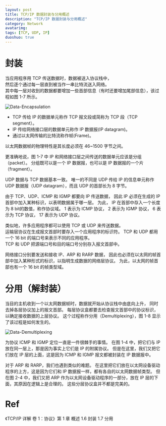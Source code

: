 ```yaml
---
layout: post
title: TCP/IP 数据封装与分用概述
description: "TCP/IP 数据封装与分用概述"
category: Network
avatarimg:
tags: [TCP, UDP, IP]
duoshuo: true
---
```


# 封装

当应用程序用 TCP 传送数据时，数据被送入协议栈中，  
然后逐个通过每一层直到被当作一串比特流送入网络。  
其中每一层对收到的数据都要增加一些首部信息（有时还要增加尾部信息），该过程如图 1-7 所示。  


![Data-Encapsulation](http://jaminzhang.github.io/images/TCP-IP/Data-Encapsulation.png)  


* TCP 传给 IP 的数据单元称作 TCP 报文段或简称为 TCP 段（TCP segment）。
* IP 传给网络接口层的数据单元称作 IP 数据报(IP datagram)。
* 通过以太网传输的比特流称作帧(Frame)。

以太网数据帧的物理特性是其长度必须在 46~1500 字节之间。

更准确地说，图 1-7 中 IP 和网络接口层之间传送的数据单元应该是分组（packet）。
分组既可以是一个 IP 数据报，也可以是 IP 数据报的一个片（fragment）。

UDP 数据与 TCP 数据基本一致。
唯一的不同是 UDP 传给 IP 的信息单元称作 UDP 数据报（UDP datagram），而且 UDP 的首部长为 8 字节。

由于 TCP、UDP、ICMP 和 IGMP 都要向 IP 传送数据，
因此 IP 必须在生成的 IP 首部中加入某种标识，以表明数据属于哪一层。
为此， IP 在首部中存入一个长度为 8 bit的数值，称作协议域。
1 表示为 ICMP 协议， 2 表示为 IGMP 协议， 6 表示为 TCP 协议， 17 表示为 UDP 协议。

类似地，许多应用程序都可以使用 TCP 或 UDP 来传送数据。  
运输层协议在生成报文首部时要存入一个应用程序的标识符。
TCP 和 UDP 都用一个 16 bit 的端口号来表示不同的应用程序。  
TCP 和 UDP 把源端口号和目的端口号分别存入报文首部中。

网络接口分别要发送和接收 IP、ARP 和 RARP 数据，
因此也必须在以太网的帧首部中加入某种形式的标识，以指明生成数据的网络层协议。
为此，以太网的帧首部也有一个 16 bit 的帧类型域。

# 分用（解封装）

当目的主机收到一个以太网数据帧时，数据就开始从协议栈中由底向上升，
同时去掉各层协议加上的报文首部。
每层协议盒都要去检查报文首部中的协议标识，以确定接收数据的上层协议。
这个过程称作分用（Demultiplexing），图 1-8 显示了该过程是如何发生的。

![Data-Demultiplexing](http://jaminzhang.github.io/images/TCP-IP/Data-Demultiplexing.png)  

为协议 ICMP 和 IGMP 定位一直是一件很棘手的事情。
在图 1-4 中，把它们与 IP 放在同一层上，那是因为事实上它们是 IP 的附属协议。
但是在这里，我们又把它们放在 IP 层的上面，这是因为 ICMP 和 IGMP 报文都被封装在 IP 数据报中。

对于 ARP 和 RARP，我们也遇到类似的难题。
在这里把它们放在以太网设备驱动程序的上方，这是因为它们和 IP 数据报一样，都有各自的以太网数据帧类型。
但在图 2-4 中，我们又把 ARP 作为以太网设备驱动程序的一部分，放在 IP 层的下面，其原因在逻辑上是合理的。
这些分层协议盒并不都是完美的。


# Ref
《TCP/IP 详解 卷 1：协议》第 1 章 概述 1.6 封装 1.7 分用
